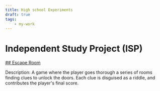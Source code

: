 ```yaml
---
title: High school Experiments
draft: true
tags: 
    - my-work
---
```


# Independent Study Project (ISP)

[## Escape Room ](https://github.com/aavaSapkota/EscapeRoom)

Description: A game where the player goes thorough a series of rooms finding clues to unlock the doors. Each clue is disguised as a riddle, and contributes the player's final score.
